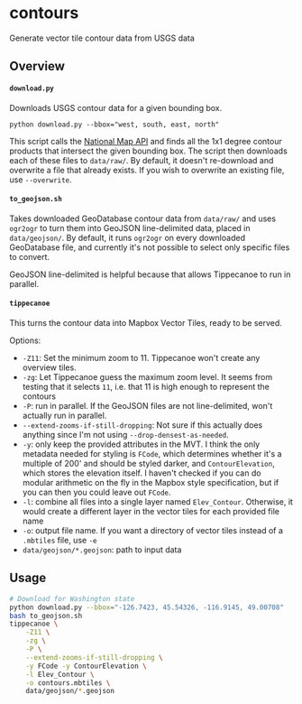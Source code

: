 # contours

Generate vector tile contour data from USGS data

## Overview

#### `download.py`

Downloads USGS contour data for a given bounding box.

```
python download.py --bbox="west, south, east, north"
```

This script calls the [National Map API](https://viewer.nationalmap.gov/tnmaccess/api/index)
and finds all the 1x1 degree contour products that intersect the given bounding
box. The script then downloads each of these files to `data/raw/`. By default,
it doesn't re-download and overwrite a file that already exists. If you wish to
overwrite an existing file, use `--overwrite`.

#### `to_geojson.sh`

Takes downloaded GeoDatabase contour data from `data/raw/` and uses `ogr2ogr` to
turn them into GeoJSON line-delimited data, placed in `data/geojson/`. By
default, it runs `ogr2ogr` on every downloaded GeoDatabase file, and currently
it's not possible to select only specific files to convert.

GeoJSON line-delimited is helpful because that allows Tippecanoe to run in parallel.

#### `tippecanoe`

This turns the contour data into Mapbox Vector Tiles, ready to be served.

Options:

- `-Z11`: Set the minimum zoom to 11. Tippecanoe won't create any overview tiles.
- `-zg`: Let Tippecanoe guess the maximum zoom level. It seems from testing that it selects `11`, i.e. that 11 is high enough to represent the contours
- `-P`: run in parallel. If the GeoJSON files are not line-delimited, won't actually run in parallel.
- `--extend-zooms-if-still-dropping`: Not sure if this actually does anything since I'm not using `--drop-densest-as-needed`.
- `-y`: only keep the provided attributes in the MVT. I think the only metadata needed for styling is `FCode`, which determines whether it's a multiple of 200' and should be styled darker, and `ContourElevation`, which stores the elevation itself. I haven't checked if you can do modular arithmetic on the fly in the Mapbox style specification, but if you can then you could leave out `FCode`.
- `-l`: combine all files into a single layer named `Elev_Contour`. Otherwise, it would create a different layer in the vector tiles for each provided file name
- `-o`: output file name. If you want a directory of vector tiles instead of a `.mbtiles` file, use `-e`
- `data/geojson/*.geojson`: path to input data

## Usage

```bash
# Download for Washington state
python download.py --bbox="-126.7423, 45.54326, -116.9145, 49.00708"
bash to_geojson.sh
tippecanoe \
    -Z11 \
    -zg \
    -P \
    --extend-zooms-if-still-dropping \
    -y FCode -y ContourElevation \
    -l Elev_Contour \
    -o contours.mbtiles \
    data/geojson/*.geojson
```